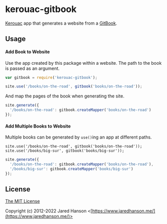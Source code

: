# kerouac-gitbook

[Kerouac](https://github.com/jaredhanson/kerouac) app that generates a website
from a [GitBook](https://github.com/GitbookIO/gitbook).

## Usage

#### Add Book to Website

Use the app created by this package within a website.  The path to the book is
passed as an argument.

```js
var gitbook = require('kerouac-gitbook');

site.use('/books/on-the-road', gitbook('books/on-the-road'));
```

And map the pages of the book when generating the site.

```js
site.generate({
  '/books/on-the-road': gitbook.createMapper('books/on-the-road')
});
```

#### Add Multiple Books to Website

Multiple books can be generated by `use()`ing an app at different paths.


```
site.use('/books/on-the-road', gitbook('books/on-the-road'));
site.use('/books/big-sur', gitbook('books/big-sur'));
```

```js
site.generate({
  '/books/on-the-road': gitbook.createMapper('books/on-the-road'),
  '/books/big-sur': gitbook.createMapper('books/big-sur')
});
```

## License

[The MIT License](https://opensource.org/licenses/MIT)

Copyright (c) 2012-2022 Jared Hanson <[https://www.jaredhanson.me/](https://www.jaredhanson.me/)>
